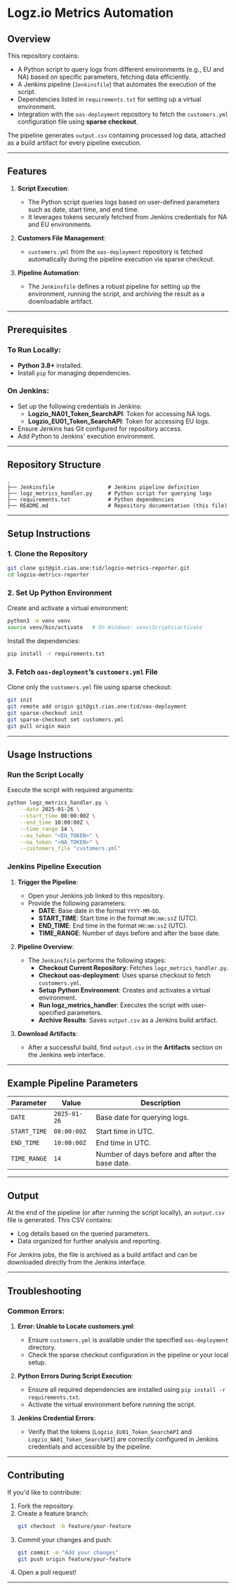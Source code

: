 # Logz.io Metrics Automation 

## Overview
This repository contains:
- A Python script to query logs from different environments (e.g., EU and NA) based on specific parameters, fetching data efficiently.
- A Jenkins pipeline (`Jenkinsfile`) that automates the execution of the script.
- Dependencies listed in `requirements.txt` for setting up a virtual environment.
- Integration with the `oas-deployment` repository to fetch the `customers.yml` configuration file using **sparse checkout**.

The pipeline generates `output.csv` containing processed log data, attached as a build artifact for every pipeline execution.

---

## Features
1. **Script Execution**: 
   - The Python script queries logs based on user-defined parameters such as date, start time, and end time.
   - It leverages tokens securely fetched from Jenkins credentials for NA and EU environments.

2. **Customers File Management**:
   - `customers.yml` from the `oas-deployment` repository is fetched automatically during the pipeline execution via sparse checkout.

3. **Pipeline Automation**:
   - The `Jenkinsfile` defines a robust pipeline for setting up the environment, running the script, and archiving the result as a downloadable artifact.

---

## Prerequisites
### To Run Locally:
- **Python 3.8+** installed.
- Install `pip` for managing dependencies.

### On Jenkins:
- Set up the following credentials in Jenkins:
  - **Logzio_NA01_Token_SearchAPI**: Token for accessing NA logs.
  - **Logzio_EU01_Token_SearchAPI**: Token for accessing EU logs.
- Ensure Jenkins has Git configured for repository access.
- Add Python to Jenkins' execution environment.

---

## Repository Structure
```plaintext
.
├── Jenkinsfile                 # Jenkins pipeline definition
├── logz_metrics_handler.py     # Python script for querying logs
├── requirements.txt            # Python dependencies
├── README.md                   # Repository documentation (this file)
```

---

## Setup Instructions

### 1. Clone the Repository
```bash
git clone git@git.cias.one:tid/logzio-metrics-reporter.git
cd logzio-metrics-reporter
```

### 2. Set Up Python Environment
Create and activate a virtual environment:
```bash
python3 -m venv venv
source venv/bin/activate   # On Windows: venv\Scripts\activate
```

Install the dependencies:
```bash
pip install -r requirements.txt
```

### 3. Fetch `oas-deployment`’s `customers.yml` File
Clone only the `customers.yml` file using sparse checkout:
```bash
git init
git remote add origin git@git.cias.one:tid/oas-deployment
git sparse-checkout init
git sparse-checkout set customers.yml
git pull origin main
```

---

## Usage Instructions

### Run the Script Locally
Execute the script with required arguments:
```bash
python logz_metrics_handler.py \
    --date 2025-01-26 \
    --start_time 08:00:00Z \
    --end_time 10:00:00Z \
    --time_range 14 \
    --eu_token "<EU_TOKEN>" \
    --na_token "<NA_TOKEN>" \
    --customers_file "customers.yml"
```

### Jenkins Pipeline Execution
1. **Trigger the Pipeline**:
   - Open your Jenkins job linked to this repository.
   - Provide the following parameters:
     - **DATE**: Base date in the format `YYYY-MM-DD`.
     - **START_TIME**: Start time in the format `HH:mm:ssZ` (UTC).
     - **END_TIME**: End time in the format `HH:mm:ssZ` (UTC).
     - **TIME_RANGE**: Number of days before and after the base date.

2. **Pipeline Overview**:
   - The `Jenkinsfile` performs the following stages:
     - **Checkout Current Repository**: Fetches `logz_metrics_handler.py`.
     - **Checkout oas-deployment**: Uses sparse checkout to fetch `customers.yml`.
     - **Setup Python Environment**: Creates and activates a virtual environment.
     - **Run logz_metrics_handler**: Executes the script with user-specified parameters.
     - **Archive Results**: Saves `output.csv` as a Jenkins build artifact.

3. **Download Artifacts**:
   - After a successful build, find `output.csv` in the **Artifacts** section on the Jenkins web interface.

---

## Example Pipeline Parameters

| Parameter    | Value        | Description                                    |
|--------------|--------------|------------------------------------------------|
| `DATE`       | `2025-01-26` | Base date for querying logs.                   |
| `START_TIME` | `08:00:00Z`  | Start time in UTC.                             |
| `END_TIME`   | `10:00:00Z`  | End time in UTC.                               |
| `TIME_RANGE` | `14`         | Number of days before and after the base date. |

---

## Output
At the end of the pipeline (or after running the script locally), an `output.csv` file is generated. This CSV contains:
- Log details based on the queried parameters.
- Data organized for further analysis and reporting.

For Jenkins jobs, the file is archived as a build artifact and can be downloaded directly from the Jenkins interface.

---

## Troubleshooting

### Common Errors:
1. **Error: Unable to Locate customers.yml**:
   - Ensure `customers.yml` is available under the specified `oas-deployment` directory.
   - Check the sparse checkout configuration in the pipeline or your local setup.

2. **Python Errors During Script Execution**:
   - Ensure all required dependencies are installed using `pip install -r requirements.txt`.
   - Activate the virtual environment before running the script.

3. **Jenkins Credential Errors**:
   - Verify that the tokens (`Logzio_EU01_Token_SearchAPI` and `Logzio_NA01_Token_SearchAPI`) are correctly configured in Jenkins credentials and accessible by the pipeline.

---

## Contributing
If you'd like to contribute:
1. Fork the repository.
2. Create a feature branch:
   ```bash
   git checkout -b feature/your-feature
   ```
3. Commit your changes and push:
   ```bash
   git commit -m "Add your changes"
   git push origin feature/your-feature
   ```
4. Open a pull request!

---
